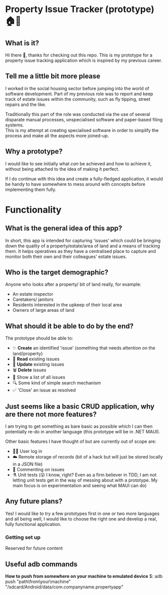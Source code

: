# Property Issue Tracker (prototype) 🏠🌳
## What is it?
Hi there 👋, thanks for checking out this repo. This is my prototype for a property issue tracking application which is inspired by my previous career.  
  
## Tell me a little bit more please
I worked in the social housing sector before jumping into the world of software development. Part of my previous role was to report and keep track of estate issues within the community, such as fly tipping, street repairs and the like.  
  
Traditionally this part of the role was conducted via the use of several disparate manual processes, unspecialised software and paper-based filing systems.  
This is my attempt at creating specialised software in order to simplify the process and make all the aspects more joined-up.  
  
## Why a prototype?
I would like to see initially what _can_ be achieved and how to achieve it, without being attached to the idea of making it perfect.  
  
If I do continue with this idea and create a fully-fledged application, it would be handy to have somewhere to mess around with concepts before implementing them fully.  
  
# Functionality
## What is the general idea of this app?
In short, this app is intended for capturing 'issues' which could be bringing down the quality of a property/estate/area of land and a means of tracking them. It helps operatives as they have a centralised place to capture and monitor both their own and their colleagues' estate issues.  
  
## Who is the target demographic?
Anyone who looks after a property/ bit of land really, for example:
- An estate inspector
- Caretakers/ janitors
- Residents interested in the upkeep of their local area
- Owners of large areas of land
  
## What should it be able to do by the end?
The prototype should be able to:
- ✨ **Create** an identified 'issue' (something that needs attention on the land/property)
- 📖 **Read** existing issues
- 🔨 **Update** existing issues
- 🗑️ **Delete** issues
- 📜 Show a list of all issues
- 🔍 Some kind of simple search mechanism
- ✅ 'Close' an issue as resolved  
  
## Just seems like a basic CRUD application, why are there not more features?
I am trying to get something as bare basic as possible which I can then potentially re-do in another language (this prototype will be in .NET MAUI).  
  
Other basic features I have thought of but are currently out of scope are:
- 👷‍♀️ User log in
- ☁️ Remote storage of records (bit of a hack but will just be stored locally in a JSON file)
- 💬 Commenting on issues
- ⚗️ Unit tests (😮 I know, right? Even as a firm believer in TDD, I am not letting unit tests get in the way of messing about with a prototype. My main focus is on experimentation and seeing what MAUI can do)
  
## Any future plans?
Yes! I would like to try a few prototypes first in one or two more languages and all being well, I would like to choose the right one and develop a real, fully functional application.  

### Getting set up
Reserved for future content

## Useful adb commands
**How to push from somewhere on your machine to emulated device**
$: adb push "path\from\your\machine" "/sdcard/Android/data/com.companyname.propertyapp"
